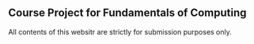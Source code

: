 ## Course Project for Fundamentals of Computing

All contents of this websitr are strictly for submission purposes only.
